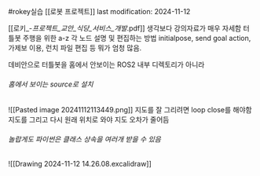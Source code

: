 #rokey실습
[[로봇 프로젝트]]
last modification: 2024-11-12

[[로키_-_프로젝트_교안_식당_서비스_개발_.pdf]]
생각보다 강의자료가 매우 자세함
터틀봇 주행을 위한 a-z
각 노드 설명 및 편집하는 방법
initialpose, send goal action, 가제보 이용, 런치 파일 편집 등
뭐가 엄청 많음.

데비안으로 터틀봇을 홈에서 안보이는 ROS2 내부 디렉토리가 아니라
###### 홈에서 보이는 source로 설치
![[Pasted image 20241112113449.png]]
지도를 잘 그리려면 loop close를 해야함
지도를 그리고 다시 원래 위치로 와야 지도 오차가 줄어듬


###### 놀랍게도 파이썬은 클래스 상속을 여러개 받을 수 있음


![[Drawing 2024-11-12 14.26.08.excalidraw]]

